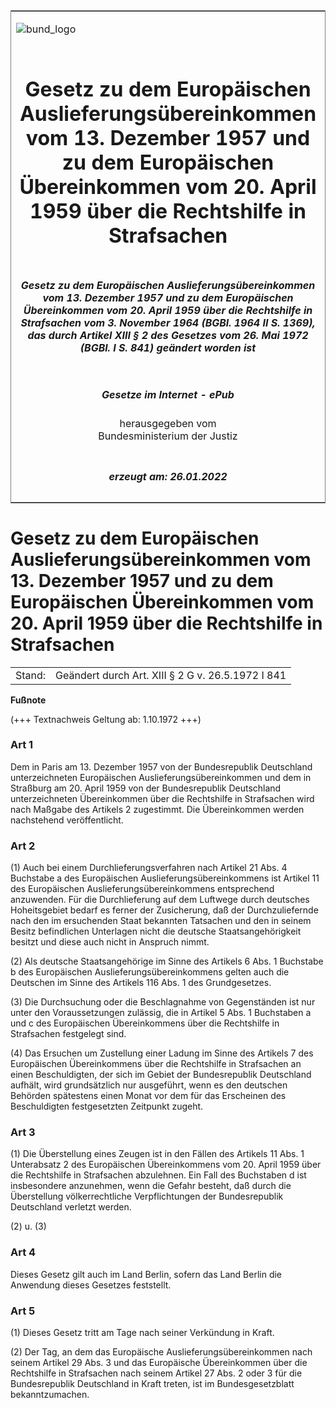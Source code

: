 <span id="DECKBLATT.html"></span>

<table border="0" frame="border" width="100%">

<tr valign="top">

<td align="left">

![bund\_logo](BfJ_2021_Web_de_de.gif)

</td>

<td align="right">

 

</td>

</tr>

<tr align="center" valign="middle">

<td colspan="2">

# Gesetz zu dem Europäischen Auslieferungsübereinkommen vom 13. Dezember 1957 und zu dem Europäischen Übereinkommen vom 20. April 1959 über die Rechtshilfe in Strafsachen

</td>

</tr>

<tr align="center" valign="middle">

<td colspan="2">

##### Gesetz zu dem Europäischen Auslieferungsübereinkommen vom 13. Dezember 1957 und zu dem Europäischen Übereinkommen vom 20. April 1959 über die Rechtshilfe in Strafsachen vom 3. November 1964 (BGBl. 1964 II S. 1369), das durch Artikel XIII § 2 des Gesetzes vom 26. Mai 1972 (BGBl. I S. 841) geändert worden ist

</td>

</tr>

<tr align="center" valign="middle">

<td colspan="2">

  
  

##### Gesetze im Internet - ePub  
  
herausgegeben vom  
Bundesministerium der Justiz

</td>

</tr>

<tr align="center" valign="bottom">

<td colspan="2">

  
  

##### erzeugt am: 26.01.2022

</td>

</tr>

</table>

<span id="BJNR213690964.html"></span>

# Gesetz zu dem Europäischen Auslieferungsübereinkommen vom 13. Dezember 1957 und zu dem Europäischen Übereinkommen vom 20. April 1959 über die Rechtshilfe in Strafsachen

<div>

<div class="jnhtml">

|        |                                                   |
| ------ | ------------------------------------------------- |
| Stand: | Geändert durch Art. XIII § 2 G v. 26.5.1972 I 841 |

</div>

</div>

<div>

  
**Fußnote**

<div class="jnhtml">

<div>

<div class="jurAbsatz">

(+++ Textnachweis Geltung ab: 1.10.1972 +++)

</div>

</div>

</div>

</div>

<span id="BJNR213690964BJNE000100306.html"></span>

### Art 1  

<div>

<div class="jnhtml">

<div>

<div class="jurAbsatz">

Dem in Paris am 13. Dezember 1957 von der Bundesrepublik Deutschland
unterzeichneten Europäischen Auslieferungsübereinkommen und dem in
Straßburg am 20. April 1959 von der Bundesrepublik Deutschland
unterzeichneten Übereinkommen über die Rechtshilfe in Strafsachen wird
nach Maßgabe des Artikels 2 zugestimmt. Die Übereinkommen werden
nachstehend veröffentlicht.

</div>

</div>

</div>

</div>

<span id="BJNR213690964BJNE000200306.html"></span>

### Art 2  

<div>

<div class="jnhtml">

<div>

<div class="jurAbsatz">

(1) Auch bei einem Durchlieferungsverfahren nach Artikel 21 Abs. 4
Buchstabe a des Europäischen Auslieferungsübereinkommens ist Artikel 11
des Europäischen Auslieferungsübereinkommens entsprechend anzuwenden.
Für die Durchlieferung auf dem Luftwege durch deutsches Hoheitsgebiet
bedarf es ferner der Zusicherung, daß der Durchzuliefernde nach den im
ersuchenden Staat bekannten Tatsachen und den in seinem Besitz
befindlichen Unterlagen nicht die deutsche Staatsangehörigkeit besitzt
und diese auch nicht in Anspruch nimmt.

</div>

<div class="jurAbsatz">

(2) Als deutsche Staatsangehörige im Sinne des Artikels 6 Abs. 1
Buchstabe b des Europäischen Auslieferungsübereinkommens gelten auch die
Deutschen im Sinne des Artikels 116 Abs. 1 des Grundgesetzes.

</div>

<div class="jurAbsatz">

(3) Die Durchsuchung oder die Beschlagnahme von Gegenständen ist nur
unter den Voraussetzungen zulässig, die in Artikel 5 Abs. 1 Buchstaben a
und c des Europäischen Übereinkommens über die Rechtshilfe in
Strafsachen festgelegt sind.

</div>

<div class="jurAbsatz">

(4) Das Ersuchen um Zustellung einer Ladung im Sinne des Artikels 7 des
Europäischen Übereinkommens über die Rechtshilfe in Strafsachen an einen
Beschuldigten, der sich im Gebiet der Bundesrepublik Deutschland
aufhält, wird grundsätzlich nur ausgeführt, wenn es den deutschen
Behörden spätestens einen Monat vor dem für das Erscheinen des
Beschuldigten festgesetzten Zeitpunkt zugeht.

</div>

</div>

</div>

</div>

<span id="BJNR213690964BJNE000301306.html"></span>

### Art 3  

<div>

<div class="jnhtml">

<div>

<div class="jurAbsatz">

(1) Die Überstellung eines Zeugen ist in den Fällen des Artikels 11 Abs.
1 Unterabsatz 2 des Europäischen Übereinkommens vom 20. April 1959 über
die Rechtshilfe in Strafsachen abzulehnen. Ein Fall des Buchstaben d ist
insbesondere anzunehmen, wenn die Gefahr besteht, daß durch die
Überstellung völkerrechtliche Verpflichtungen der Bundesrepublik
Deutschland verletzt werden.

</div>

<div class="jurAbsatz">

(2) u. (3)

</div>

</div>

</div>

</div>

<span id="BJNR213690964BJNE000400306.html"></span>

### Art 4  

<div>

<div class="jnhtml">

<div>

<div class="jurAbsatz">

Dieses Gesetz gilt auch im Land Berlin, sofern das Land Berlin die
Anwendung dieses Gesetzes feststellt.

</div>

</div>

</div>

</div>

<span id="BJNR213690964BJNE000500306.html"></span>

### Art 5  

<div>

<div class="jnhtml">

<div>

<div class="jurAbsatz">

(1) Dieses Gesetz tritt am Tage nach seiner Verkündung in Kraft.

</div>

<div class="jurAbsatz">

(2) Der Tag, an dem das Europäische Auslieferungsübereinkommen nach
seinem Artikel 29 Abs. 3 und das Europäische Übereinkommen über die
Rechtshilfe in Strafsachen nach seinem Artikel 27 Abs. 2 oder 3 für die
Bundesrepublik Deutschland in Kraft treten, ist im Bundesgesetzblatt
bekanntzumachen.

</div>

</div>

</div>

</div>
